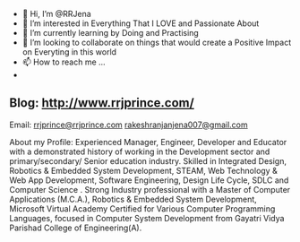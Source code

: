 - 👋 Hi, I’m @RRJena
- 👀 I’m interested in Everything That I LOVE and Passionate About
- 🌱 I’m currently learning by Doing and Practising
- 💞️ I’m looking to collaborate on things that would create a Positive Impact on Everyting in this world
- 📫 How to reach me ...
-
<a> Blog: http://www.rrjprince.com/ </a>
-
Email: rrjprince@rrjprince.com
       rakeshranjanjena007@gmail.com

<centre>About my Profile:</centre>
Experienced Manager, Engineer, Developer and Educator with a demonstrated history of working in the Development sector and primary/secondary/ Senior education industry. 
Skilled in Integrated Design, Robotics & Embedded System Development, STEAM, Web Technology & Web App Development, Software Engineering, Design Life Cycle, SDLC 
and Computer Science . Strong Industry professional with a Master of Computer Applications (M.C.A.), Robotics & Embedded System Development, Microsoft Virtual Academy Certified 
for Various Computer Programming Languages, focused in Computer System Development from Gayatri Vidya Parishad College of Engineering(A).

